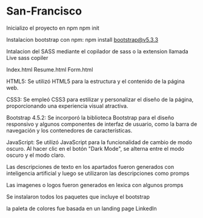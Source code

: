 # San-Francisco


Inicializo el proyecto en npm 
npm init 

Instalacion bootstrap con npm: npm install bootstrap@v5.3.3

Intalacion del SASS mediante el copilador de sass o la extension llamada 
Live sass copiler 


Index.html   Resume.html   Form.html 

HTML5: Se utilizó HTML5 para la estructura y el contenido de la página web.

CSS3: Se empleó CSS3 para estilizar y personalizar el diseño de la página, proporcionando una experiencia visual atractiva.

Bootstrap 4.5.2: Se incorporó la biblioteca Bootstrap para el diseño responsivo y algunos componentes de interfaz de usuario, como la barra de navegación y los contenedores de características.

JavaScript: Se utilizó JavaScript para la funcionalidad de cambio de modo oscuro. Al hacer clic en el botón "Dark Mode", se alterna entre el modo oscuro y el modo claro.

Las descripciones de texto en los apartados fueron generados con inteligencia artificial y luego se utilizaron las descripciones como promps 

Las imagenes o logos fueron generados en lexica con algunos promps

Se instalaron todos los paquetes que incluye el bootstrap

la paleta de colores fue basada en un landing page LinkedIn